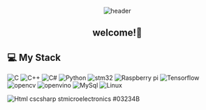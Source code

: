 <div align="center">

![header](https://capsule-render.vercel.app/api?type=waving&color=auto&height=250&section=header&text=InTae's%20GitHub&fontSize=90&desc=Thank%20you%20for%20your%20visiting&descAlignY=70&descAlign=50)

</div>

<div align='center'>

## welcome!👋

</div>

## 💻 My Stack
<img alt="C" src ="https://img.shields.io/badge/C-A8B9CC?&style=for-the-badge&logo=C&logoColor=white"/> <img alt="C++" src ="https://img.shields.io/badge/C++-00599C?&style=for-the-badge&logo=cplusplus&logoColor=white"/> <img alt="C#" src ="https://img.shields.io/badge/Csharp-512BD4?&style=for-the-badge&logo=csharp&logoColor=white"/> <img alt="Python" src ="https://img.shields.io/badge/Python-3776AB?&style=for-the-badge&logo=Python&logoColor=yellow"/> <img alt="stm32" src ="https://img.shields.io/badge/stm32-03234B?&style=for-the-badge&logo=stmicroelectronics&logoColor=white"/> <img alt="Raspberry pi" src ="https://img.shields.io/badge/Raspberry pi-A22846?&style=for-the-badge&logo=raspberrypi&logoColor=white"/> <img alt="Tensorflow" src ="https://img.shields.io/badge/Tensorflow-FF6F00?&style=for-the-badge&logo=tensorflow&logoColor=yellow"/> <img alt="opencv" src ="https://img.shields.io/badge/opencv-5C3EE8?&style=for-the-badge&logo=opencv&logoColor=white"/> <img alt="openvino" src ="https://img.shields.io/badge/openvino-47A248.svg?&style=for-the-badge&logo=openvino&logoColor=white"/> <img alt="MySql" src ="https://img.shields.io/badge/MySql-4479A1?&style=for-the-badge&logo=mysql&logoColor=black"/> <img alt="Linux" src ="https://img.shields.io/badge/Linux-FCC624?&style=for-the-badge&logo=linux&logoColor=black"/>
 
<img alt="Html" src ="https://img.shields.io/badge/원하는 아이콘.svg?&style=for-the-badge&logo=벳지내 글자&logoColor=벳지 글자 색"/>
cscsharp
stmicroelectronics
#03234B

